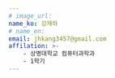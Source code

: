 ```yaml
---
# image_url:
name_ko: 강재하
# name_en:
email: jhkang3457@gmail.com
affilation: >-
    - 상명대학교 컴퓨터과학과
    - 1학기
---
```

